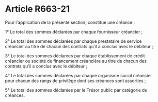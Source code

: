 # Article R663-21

<p>Pour l'application de la présente section, constitue une créance :</p><p> 1° Le total des sommes déclarées par chaque fournisseur créancier ;</p><p> 2° Le total des sommes déclarées par chaque prestataire de service créancier au titre de chacun des contrats qu'il a conclus avec le débiteur ;</p><p> 3° Le total des sommes déclarées par chaque établissement de crédit créancier ou société de financement créancière au titre de chacun des contrats qu'il a conclus avec le débiteur ;</p><p> 4° Le total des sommes déclarées par chaque organisme social créancier pour chacun des rangs de privilège dont ses créances sont assorties ;</p><p> 5° Le total des sommes déclarées par le Trésor public par catégorie de créances.</p>